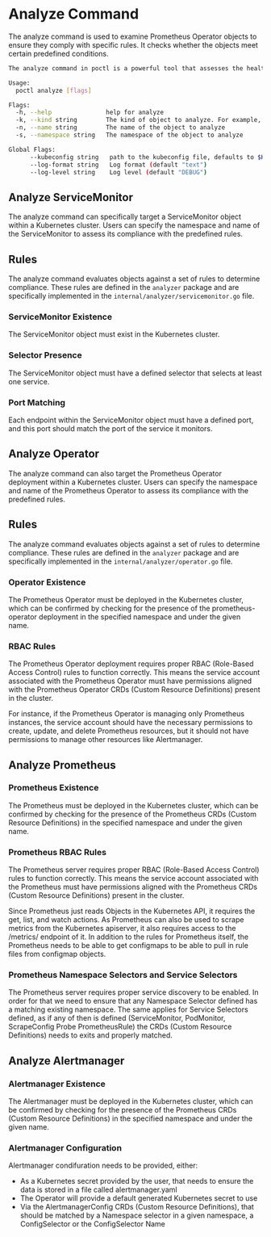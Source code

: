 # Analyze Command

The analyze command is used to examine Prometheus Operator objects to ensure they comply with specific rules. It checks whether the objects meet certain predefined conditions.

```bash mdox-exec="go run main.go analyze --help" mdox-expect-exit-code=0
The analyze command in poctl is a powerful tool that assesses the health of Prometheus Operator resources in Kubernetes. It detects misconfigurations, issues, and inefficiencies in Prometheus, Alertmanager, and ServiceMonitor resources. By offering actionable insights and recommendations, it helps administrators quickly resolve problems and optimize their monitoring setup for better performance.

Usage:
  poctl analyze [flags]

Flags:
  -h, --help               help for analyze
  -k, --kind string        The kind of object to analyze. For example, ServiceMonitor
  -n, --name string        The name of the object to analyze
  -s, --namespace string   The namespace of the object to analyze

Global Flags:
      --kubeconfig string   path to the kubeconfig file, defaults to $KUBECONFIG
      --log-format string   Log format (default "text")
      --log-level string    Log level (default "DEBUG")
```

## Analyze ServiceMonitor

The analyze command can specifically target a ServiceMonitor object within a Kubernetes cluster. Users can specify the namespace and name of the ServiceMonitor to assess its compliance with the predefined rules.

## Rules

The analyze command evaluates objects against a set of rules to determine compliance. These rules are defined in the `analyzer` package and are specifically implemented in the `internal/analyzer/servicemonitor.go` file.

### ServiceMonitor Existence

The ServiceMonitor object must exist in the Kubernetes cluster.

### Selector Presence

The ServiceMonitor object must have a defined selector that selects at least one service.

### Port Matching

Each endpoint within the ServiceMonitor object must have a defined port, and this port should match the port of the service it monitors.

## Analyze Operator

The analyze command can also target the Prometheus Operator deployment within a Kubernetes cluster. Users can specify the namespace and name of the Prometheus Operator to assess its compliance with the predefined rules.

## Rules

The analyze command evaluates objects against a set of rules to determine compliance. These rules are defined in the `analyzer` package and are specifically implemented in the `internal/analyzer/operator.go` file.

### Operator Existence

The Prometheus Operator must be deployed in the Kubernetes cluster, which can be confirmed by checking for the presence of the prometheus-operator deployment in the specified namespace and under the given name.

### RBAC Rules

The Prometheus Operator deployment requires proper RBAC (Role-Based Access Control) rules to function correctly. This means the service account associated with the Prometheus Operator must have permissions aligned with the Prometheus Operator CRDs (Custom Resource Definitions) present in the cluster.

For instance, if the Prometheus Operator is managing only Prometheus instances, the service account should have the necessary permissions to create, update, and delete Prometheus resources, but it should not have permissions to manage other resources like Alertmanager.

## Analyze Prometheus

### Prometheus Existence

The Prometheus must be deployed in the Kubernetes cluster, which can be confirmed by checking for the presence of the Prometheus CRDs (Custom Resource Definitions) in the specified namespace and under the given name.

### Prometheus RBAC Rules

The Prometheus server requires proper RBAC (Role-Based Access Control) rules to function correctly. This means the service account associated with the Prometheus must have permissions aligned with the Prometheus CRDs (Custom Resource Definitions) present in the cluster.

Since Prometheus just reads Objects in the Kubernetes API, it requires the get, list, and watch actions. As Prometheus can also be used to scrape metrics from the Kubernetes apiserver, it also requires access to the /metrics/ endpoint of it. In addition to the rules for Prometheus itself, the Prometheus needs to be able to get configmaps to be able to pull in rule files from configmap objects.

### Prometheus Namespace Selectors and Service Selectors

The Prometheus server requires proper service discovery to be enabled. In order for that we need to ensure that any Namespace Selector defined has a matching existing namespace. The same applies for Service Selectors defined, as if any of then is defined (ServiceMonitor, PodMonitor, ScrapeConfig Probe PrometheusRule) the CRDs (Custom Resource Definitions) needs to exits and properly matched.

## Analyze Alertmanager

### Alertmanager Existence

The Alertmanager must be deployed in the Kubernetes cluster, which can be confirmed by checking for the presence of the Prometheus CRDs (Custom Resource Definitions) in the specified namespace and under the given name.

### Alertmanager Configuration

Alertmanager condifuration needs to be provided, either:

* As a Kubernetes secret provided by the user, that needs to ensure the data is stored in a file called alertmanager.yaml
* The Operator will provide a default generated Kubernetes secret to use
* Via the AlertmanagerConfig CRDs (Custom Resource Definitions), that should be matched by a Namespace selector in a given namespace, a ConfigSelector or the ConfigSelector Name
